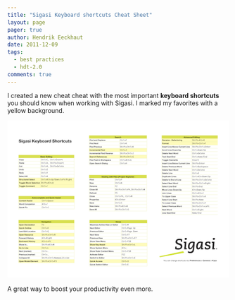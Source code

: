 ```yaml
---
title: "Sigasi Keyboard shortcuts Cheat Sheet"
layout: page 
pager: true
author: Hendrik Eeckhaut
date: 2011-12-09
tags: 
  - best practices
  - hdt-2.0
comments: true
---
```

I created a new cheat cheat with the most important **keyboard shortcuts** you should know when working with Sigasi. I marked my favorites with a yellow background. 

[![Keyboard shortcuts](images/keyboard_shortcuts.png)](resources/keyboard_shortcuts.pdf)

A great way to boost your productivity even more.